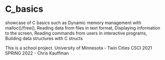 # C_basics
showcase of C basics such as Dynamic memory management with malloc()/free(), Reading data from files in text format, Displaying information to the screen, Reading commands from users in interactive programs, Building data structures with C structs

This is a school project. 
University of Minnesota - Twin Cities
CSCI 2021 SPRING 2022 - Chris Kauffman
